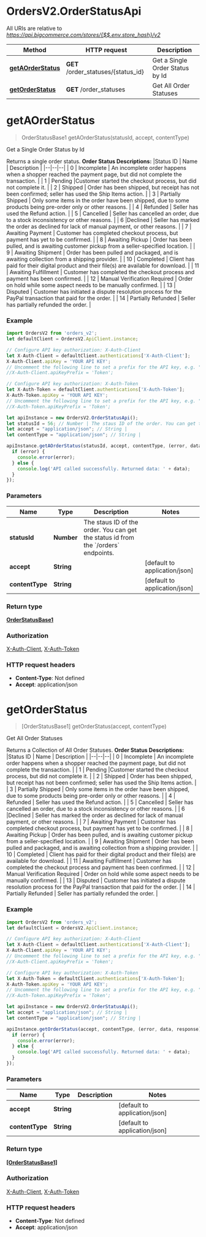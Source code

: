 # OrdersV2.OrderStatusApi

All URIs are relative to *https://api.bigcommerce.com/stores/{$$.env.store_hash}/v2*

Method | HTTP request | Description
------------- | ------------- | -------------
[**getAOrderStatus**](OrderStatusApi.md#getAOrderStatus) | **GET** /order_statuses/{status_id} | Get a Single Order Status by Id
[**getOrderStatus**](OrderStatusApi.md#getOrderStatus) | **GET** /order_statuses | Get All Order Statuses

<a name="getAOrderStatus"></a>
# **getAOrderStatus**
> OrderStatusBase1 getAOrderStatus(statusId, accept, contentType)

Get a Single Order Status by Id

Returns a single order status.  **Order Status Descriptions:** |Status ID | Name  | Description | |--|--|--| | 0 | Incomplete  | An incomplete order happens when a shopper reached the payment page, but did not complete the transaction. | | 1 | Pending |Customer started the checkout process, but did not complete it. | | 2 | Shipped | Order has been shipped, but receipt has not been confirmed; seller has used the Ship Items action. | | 3 | Partially Shipped | Only some items in the order have been shipped, due to some products being pre-order only or other reasons. | | 4 | Refunded | Seller has used the Refund action. | | 5 | Cancelled | Seller has cancelled an order, due to a stock inconsistency or other reasons. | | 6 |Declined | Seller has marked the order as declined for lack of manual payment, or other reasons. | | 7 | Awaiting Payment | Customer has completed checkout process, but payment has yet to be confirmed. | | 8 | Awaiting Pickup | Order has been pulled, and is awaiting customer pickup from a seller-specified location. | | 9 | Awaiting Shipment | Order has been pulled and packaged, and is awaiting collection from a shipping provider. | | 10 | Completed | Client has paid for their digital product and their file(s) are available for download. | | 11 | Awaiting Fulfillment | Customer has completed the checkout process and payment has been confirmed. | | 12 | Manual Verification Required | Order on hold while some aspect needs to be manually confirmed. | | 13 | Disputed | Customer has initiated a dispute resolution process for the PayPal transaction that paid for the order. | | 14 | Partially Refunded | Seller has partially refunded the order. |

### Example
```javascript
import OrdersV2 from 'orders_v2';
let defaultClient = OrdersV2.ApiClient.instance;

// Configure API key authorization: X-Auth-Client
let X-Auth-Client = defaultClient.authentications['X-Auth-Client'];
X-Auth-Client.apiKey = 'YOUR API KEY';
// Uncomment the following line to set a prefix for the API key, e.g. "Token" (defaults to null)
//X-Auth-Client.apiKeyPrefix = 'Token';

// Configure API key authorization: X-Auth-Token
let X-Auth-Token = defaultClient.authentications['X-Auth-Token'];
X-Auth-Token.apiKey = 'YOUR API KEY';
// Uncomment the following line to set a prefix for the API key, e.g. "Token" (defaults to null)
//X-Auth-Token.apiKeyPrefix = 'Token';

let apiInstance = new OrdersV2.OrderStatusApi();
let statusId = 56; // Number | The staus ID of the order. You can get the status id from the `/orders` endpoints.
let accept = "application/json"; // String | 
let contentType = "application/json"; // String | 

apiInstance.getAOrderStatus(statusId, accept, contentType, (error, data, response) => {
  if (error) {
    console.error(error);
  } else {
    console.log('API called successfully. Returned data: ' + data);
  }
});
```

### Parameters

Name | Type | Description  | Notes
------------- | ------------- | ------------- | -------------
 **statusId** | **Number**| The staus ID of the order. You can get the status id from the &#x60;/orders&#x60; endpoints. | 
 **accept** | **String**|  | [default to application/json]
 **contentType** | **String**|  | [default to application/json]

### Return type

[**OrderStatusBase1**](OrderStatusBase1.md)

### Authorization

[X-Auth-Client](../README.md#X-Auth-Client), [X-Auth-Token](../README.md#X-Auth-Token)

### HTTP request headers

 - **Content-Type**: Not defined
 - **Accept**: application/json

<a name="getOrderStatus"></a>
# **getOrderStatus**
> [OrderStatusBase1] getOrderStatus(accept, contentType)

Get All Order Statuses

Returns a Collection of All Order Statuses.  **Order Status Descriptions:** |Status ID | Name  | Description | |--|--|--| | 0 | Incomplete  | An incomplete order happens when a shopper reached the payment page, but did not complete the transaction. | | 1 | Pending |Customer started the checkout process, but did not complete it. | | 2 | Shipped | Order has been shipped, but receipt has not been confirmed; seller has used the Ship Items action. | | 3 | Partially Shipped | Only some items in the order have been shipped, due to some products being pre-order only or other reasons. | | 4 | Refunded | Seller has used the Refund action. | | 5 | Cancelled | Seller has cancelled an order, due to a stock inconsistency or other reasons. | | 6 |Declined | Seller has marked the order as declined for lack of manual payment, or other reasons. | | 7 | Awaiting Payment | Customer has completed checkout process, but payment has yet to be confirmed. | | 8 | Awaiting Pickup | Order has been pulled, and is awaiting customer pickup from a seller-specified location. | | 9 | Awaiting Shipment | Order has been pulled and packaged, and is awaiting collection from a shipping provider. | | 10 | Completed | Client has paid for their digital product and their file(s) are available for download. | | 11 | Awaiting Fulfillment | Customer has completed the checkout process and payment has been confirmed. | | 12 | Manual Verification Required | Order on hold while some aspect needs to be manually confirmed. | | 13 | Disputed | Customer has initiated a dispute resolution process for the PayPal transaction that paid for the order. | | 14 | Partially Refunded | Seller has partially refunded the order. |

### Example
```javascript
import OrdersV2 from 'orders_v2';
let defaultClient = OrdersV2.ApiClient.instance;

// Configure API key authorization: X-Auth-Client
let X-Auth-Client = defaultClient.authentications['X-Auth-Client'];
X-Auth-Client.apiKey = 'YOUR API KEY';
// Uncomment the following line to set a prefix for the API key, e.g. "Token" (defaults to null)
//X-Auth-Client.apiKeyPrefix = 'Token';

// Configure API key authorization: X-Auth-Token
let X-Auth-Token = defaultClient.authentications['X-Auth-Token'];
X-Auth-Token.apiKey = 'YOUR API KEY';
// Uncomment the following line to set a prefix for the API key, e.g. "Token" (defaults to null)
//X-Auth-Token.apiKeyPrefix = 'Token';

let apiInstance = new OrdersV2.OrderStatusApi();
let accept = "application/json"; // String | 
let contentType = "application/json"; // String | 

apiInstance.getOrderStatus(accept, contentType, (error, data, response) => {
  if (error) {
    console.error(error);
  } else {
    console.log('API called successfully. Returned data: ' + data);
  }
});
```

### Parameters

Name | Type | Description  | Notes
------------- | ------------- | ------------- | -------------
 **accept** | **String**|  | [default to application/json]
 **contentType** | **String**|  | [default to application/json]

### Return type

[**[OrderStatusBase1]**](OrderStatusBase1.md)

### Authorization

[X-Auth-Client](../README.md#X-Auth-Client), [X-Auth-Token](../README.md#X-Auth-Token)

### HTTP request headers

 - **Content-Type**: Not defined
 - **Accept**: application/json

